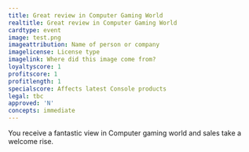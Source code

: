 ```yaml
---
title: Great review in Computer Gaming World
realtitle: Great review in Computer Gaming World
cardtype: event
image: test.png
imageattribution: Name of person or company
imagelicense: License type
imagelink: Where did this image come from?
loyaltyscore: 1
profitscore: 1
profitlength: 1
specialscore: Affects latest Console products
legal: tbc
approved: 'N'
concepts: immediate
---
```


You receive a fantastic view in Computer gaming world and sales take a welcome rise.
